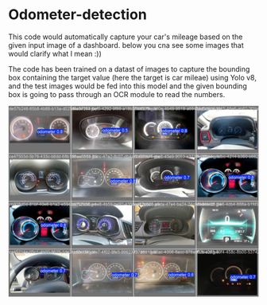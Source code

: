 # Odometer-detection
This code would automatically capture your car's mileage based on the given input image of a dashboard.
below you cna see some images that would clarify what I mean :))

The code has been trained on a datast of images to capture the bounding box containing the target value (here the target is car mileae) using Yolo v8, and the test images would be fed into this model and the given bounding box is going to pass through an OCR module to read the numbers.

![imaeg](Result.jpg)
